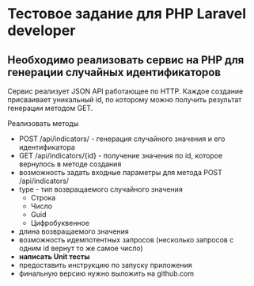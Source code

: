 # Тестовое задание для PHP Laravel developer
## Необходимо реализовать сервис на PHP для генерации случайных идентификаторов
Сервис реализует JSON API работающее по HTTP. Каждое создание присваивает уникальный id, по которому можно получить результат генерации методом GET.

Реализовать методы
- POST /api/indicators/ - генерация случайного значения и его идентификатора
- GET /api/indicators/{id} - получение значения по id, которое вернулось в методе создания
- возможность задать входные параметры для метода POST /api/indicators/
- type - тип возвращаемого случайного значения
  - Строка
  - Число
  - Guid
  - Цифробуквенное
- длина возвращаемого значения
- возможность идемпотентных запросов (несколько запросов с одним id вернут то же самое число)
- **написать Unit тесты**
- предоставить инструкцию по запуску приложения
- финальную версию нужно выложить на github.com